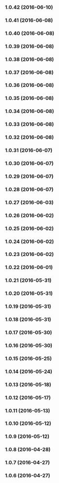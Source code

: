 ### 1.0.42 (2016-06-10)


### 1.0.41 (2016-06-08)


### 1.0.40 (2016-06-08)


### 1.0.39 (2016-06-08)


### 1.0.38 (2016-06-08)


### 1.0.37 (2016-06-08)


### 1.0.36 (2016-06-08)


### 1.0.35 (2016-06-08)


### 1.0.34 (2016-06-08)


### 1.0.33 (2016-06-08)


### 1.0.32 (2016-06-08)


### 1.0.31 (2016-06-07)


### 1.0.30 (2016-06-07)


### 1.0.29 (2016-06-07)


### 1.0.28 (2016-06-07)


### 1.0.27 (2016-06-03)


### 1.0.26 (2016-06-02)


### 1.0.25 (2016-06-02)


### 1.0.24 (2016-06-02)


### 1.0.23 (2016-06-02)


### 1.0.22 (2016-06-01)


### 1.0.21 (2016-05-31)


### 1.0.20 (2016-05-31)


### 1.0.19 (2016-05-31)


### 1.0.18 (2016-05-31)


### 1.0.17 (2016-05-30)


### 1.0.16 (2016-05-30)


### 1.0.15 (2016-05-25)


### 1.0.14 (2016-05-24)


### 1.0.13 (2016-05-18)


### 1.0.12 (2016-05-17)


### 1.0.11 (2016-05-13)


### 1.0.10 (2016-05-12)


### 1.0.9 (2016-05-12)


### 1.0.8 (2016-04-28)


### 1.0.7 (2016-04-27)


### 1.0.6 (2016-04-27)


